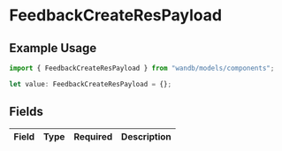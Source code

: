 # FeedbackCreateResPayload

## Example Usage

```typescript
import { FeedbackCreateResPayload } from "wandb/models/components";

let value: FeedbackCreateResPayload = {};
```

## Fields

| Field       | Type        | Required    | Description |
| ----------- | ----------- | ----------- | ----------- |
